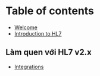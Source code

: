 # Table of contents

* [Welcome](README.md)
* [Introduction to HL7](introduction-to-hl7.md)

## Làm quen với HL7 v2.x&#x20;

* [Integrations](lam-quen-voi-hl7-v2.x/integrations.md)
